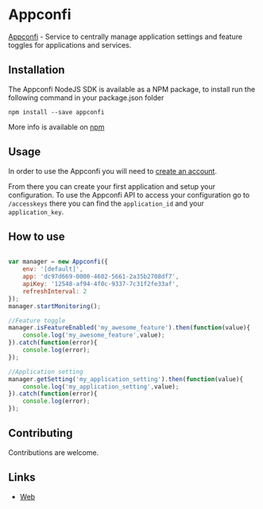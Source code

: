 # Appconfi

[Appconfi](https://www.appconfi.com) - Service to centrally manage application settings and feature toggles for applications and services.

## Installation

The Appconfi NodeJS SDK is available as a NPM package, to install run the following command in your package.json folder
```
npm install --save appconfi
```
More info is available on [npm](https://www.npmjs.com/package/appconfi)

## Usage

In order to use the Appconfi you will need to [create an account](https://appconfi.com/account/register).

From there you can create your first application and setup your configuration. To use the Appconfi API to access your configuration go to `/accesskeys` there you can find the `application_id` and your `application_key`.

## How to use

```js

var manager = new Appconfi({
    env: '[default]',
    app: 'dc97d669-0000-4602-5661-2a35b2708df7',
    apiKey: '12548-af94-4f0c-9337-7c31f2fe33af',
    refreshInterval: 2
});
manager.startMonitoring();

//Feature toggle
manager.isFeatureEnabled('my_awesome_feature').then(function(value){
    console.log('my_awesome_feature',value);
}).catch(function(error){
    console.log(error);
});

//Application setting
manager.getSetting('my_application_setting').then(function(value){
    console.log('my_application_setting',value);
}).catch(function(error){
    console.log(error);
});

```
## Contributing

Contributions are welcome.

## Links

 * [Web](https://appconfi.com)
